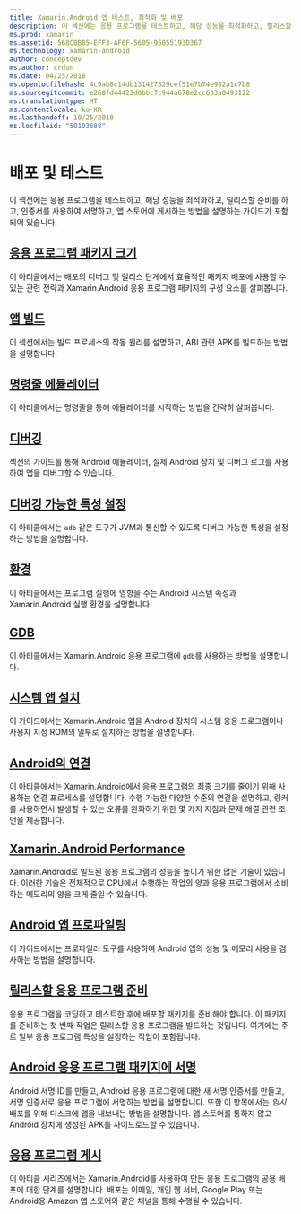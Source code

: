 ```yaml
---
title: Xamarin.Android 앱 테스트, 최적화 및 배포
description: 이 섹션에는 응용 프로그램을 테스트하고, 해당 성능을 최적화하고, 릴리스할 준비를 하고, 인증서를 사용하여 서명하고, 앱 스토어에 게시하는 방법을 설명하는 가이드가 포함되어 있습니다.
ms.prod: xamarin
ms.assetid: 568C0B85-EFF3-AF6F-5605-95055193D367
ms.technology: xamarin-android
author: conceptdev
ms.author: crdun
ms.date: 04/25/2018
ms.openlocfilehash: 4c9ab8c14db131427329cef51e7b74e982a1c7b8
ms.sourcegitcommit: e268fd44422d0bbc7c944a678e2cc633a0493122
ms.translationtype: HT
ms.contentlocale: ko-KR
ms.lasthandoff: 10/25/2018
ms.locfileid: "50103688"
---
```

# <a name="deployment-and-testing"></a>배포 및 테스트

이 섹션에는 응용 프로그램을 테스트하고, 해당 성능을 최적화하고, 릴리스할 준비를 하고, 인증서를 사용하여 서명하고, 앱 스토어에 게시하는 방법을 설명하는 가이드가 포함되어 있습니다.


##  <a name="application-package-sizesapp-package-sizemd"></a>[응용 프로그램 패키지 크기](app-package-size.md)

이 아티클에서는 배포의 디버그 및 릴리스 단계에서 효율적인 패키지 배포에 사용할 수 있는 관련 전략과 Xamarin.Android 응용 프로그램 패키지의 구성 요소를 살펴봅니다.

##  <a name="building-appsbuilding-appsindexmd"></a>[앱 빌드](building-apps/index.md)

이 섹션에서는 빌드 프로세스의 작동 원리를 설명하고, ABI 관련 APK를 빌드하는 방법을 설명합니다.

##  <a name="command-line-emulatorcommand-line-emulatormd"></a>[명령줄 에뮬레이터](command-line-emulator.md)

이 아티클에서는 명령줄을 통해 에뮬레이터를 시작하는 방법을 간략히 살펴봅니다.

## <a name="debuggingandroiddeploy-testdebuggingindexmd"></a>[디버깅](~/android/deploy-test/debugging/index.md)

섹션의 가이드를 통해 Android 에뮬레이터, 실제 Android 장치 및 디버그 로그를 사용하여 앱을 디버그할 수 있습니다.

##  <a name="setting-the-debuggable-attributeandroiddeploy-testdebuggable-attributemd"></a>[디버깅 가능한 특성 설정](~/android/deploy-test/debuggable-attribute.md)

이 아티클에서는 `adb` 같은 도구가 JVM과 통신할 수 있도록 디버그 가능한 특성을 설정하는 방법을 설명합니다.

##  <a name="environmentenvironmentmd"></a>[환경](environment.md)

이 아티클에서는 프로그램 실행에 영향을 주는 Android 시스템 속성과 Xamarin.Android 실행 환경을 설명합니다.

##  <a name="gdbgdbmd"></a>[GDB](gdb.md)

이 아티클에서는 Xamarin.Android 응용 프로그램에 `gdb`를 사용하는 방법을 설명합니다.

##  <a name="installing-a-system-appinstall-system-appmd"></a>[시스템 앱 설치](install-system-app.md)

이 가이드에서는 Xamarin.Android 앱을 Android 장치의 시스템 응용 프로그램이나 사용자 지정 ROM의 일부로 설치하는 방법을 설명합니다.

##  <a name="linking-on-androidlinkermd"></a>[Android의 연결](linker.md)

이 아티클에서는 Xamarin.Android에서 응용 프로그램의 최종 크기를 줄이기 위해 사용하는 연결 프로세스를 설명합니다. 수행 가능한 다양한 수준의 연결을 설명하고, 링커를 사용하면서 발생할 수 있는 오류를 완화하기 위한 몇 가지 지침과 문제 해결 관련 조언을 제공합니다.

## <a name="xamarinandroid-performanceandroiddeploy-testperformancemd"></a>[Xamarin.Android Performance](~/android/deploy-test/performance.md)

Xamarin.Android로 빌드된 응용 프로그램의 성능을 높이기 위한 많은 기술이 있습니다. 이러한 기술은 전체적으로 CPU에서 수행하는 작업의 양과 응용 프로그램에서 소비하는 메모리의 양을 크게 줄일 수 있습니다.

## <a name="profiling-android-appsandroiddeploy-testprofilingmd"></a>[Android 앱 프로파일링](~/android/deploy-test/profiling.md)

이 가이드에서는 프로파일러 도구를 사용하여 Android 앱의 성능 및 메모리 사용을 검사하는 방법을 설명합니다.


## <a name="preparing-an-application-for-releaseandroiddeploy-testrelease-prepindexmd"></a>[릴리스할 응용 프로그램 준비](~/android/deploy-test/release-prep/index.md)

응용 프로그램을 코딩하고 테스트한 후에 배포할 패키지를 준비해야 합니다. 이 패키지를 준비하는 첫 번째 작업은 릴리스할 응용 프로그램을 빌드하는 것입니다. 여기에는 주로 일부 응용 프로그램 특성을 설정하는 작업이 포함됩니다.

## <a name="signing-the-android-application-packageandroiddeploy-testsigningindexmd"></a>[Android 응용 프로그램 패키지에 서명](~/android/deploy-test/signing/index.md)

Android 서명 ID를 만들고, Android 응용 프로그램에 대한 새 서명 인증서를 만들고, 서명 인증서로 응용 프로그램에 서명하는 방법을 설명합니다. 또한 이 항목에서는 *임시* 배포를 위해 디스크에 앱을 내보내는 방법을 설명합니다. 앱 스토어를 통하지 않고 Android 장치에 생성된 APK를 사이드로드할 수 있습니다.

## <a name="publishing-an-applicationandroiddeploy-testpublishingindexmd"></a>[응용 프로그램 게시](~/android/deploy-test/publishing/index.md)

이 아티클 시리즈에서는 Xamarin.Android를 사용하여 만든 응용 프로그램의 공용 배포에 대한 단계를 설명합니다. 배포는 이메일, 개인 웹 서버, Google Play 또는 Android용 Amazon 앱 스토어와 같은 채널을 통해 수행될 수 있습니다.
